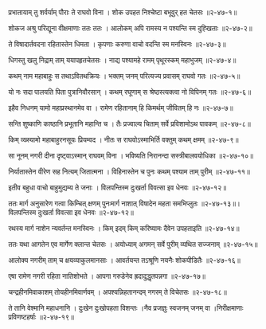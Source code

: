 प्रभातायाम् तु शर्वर्याम् पौराः ते राघवो विना ।
शोक उपहत निश्चेष्टा बभूवुर् हत चेतसः ॥२-४७-१॥

शोकज अश्रु परिद्यूना वीक्षमाणाः ततः ततः ।
आलोकम् अपि रामस्य न पश्यन्ति स्म दुह्खिताः ॥२-४७-२॥

ते विषादार्तवदना रहितास्तेन धिमता ।
कृपणाः करुणा वाचो वदन्ति स्म मनस्विनः ॥२-४७-३॥

धिगस्तु खलु निद्राम् ताम् ययापहृतचेतसः ।
नाद्य पश्यामहे रामम् पृथूरस्कम् महाभुजम् ॥२-४७-४॥

कथम् नाम महाबाहुः स तथाऽवितथक्रियः ।
भक्तम् जनम् परित्यज्य प्रवासम् राघवो गतः ॥२-४७-५॥

यो नः सदा पालयति पिता पुत्रानिवौरसान् ।
कथम् रघूणाम् स श्रेष्ठस्त्यक्त्वा नो विपिनम् गतः ॥२-४७-६॥

इहैव निधनम् यामो महाप्रस्थानमेव वा ।
रामेण रहितानाम् हि किमर्थम् जीवितम् हि नः ॥२-४७-७॥

सन्ति शुष्काणि काष्ठानि प्रभूतानि महान्ति च ।
तैः प्रज्वाल्य चिताम् सर्वे प्रविशामोऽथ पावकम् ॥२-४७-८॥

किम् व्ख्स्यामो महाबाहुरनसूयः प्रियम्वद ।
नीतः स राघवोऽस्माभिर्ति वक्तुम् कथम् क्षमम् ॥२-४७-९॥

सा नूनम् नगरी दीना दृष्ट्वाऽस्मान् राघवम् विना ।
भविष्यति निरानन्दा सस्त्रीबालवयोधिका ॥२-४७-१०॥

निर्यातास्तेन वीरेण सह नित्यम् जितात्मना ।
विहिनास्तेन च पुनः कथम् पश्याम ताम् पुरीम् ॥२-४७-११॥

इतीव बहुधा वाचो बाहुमुद्यम्य ते जनाः ।
विलपन्तिस्म दुःखर्ता विवत्सा इव धेनवः ॥२-४७-१२॥

ततः मार्ग अनुसारेण गत्वा किम्चित् क्षणम् पुनःमार्ग नाशात् विषादेन महता समभिप्लुतः ॥२-४७-१३॥।
विलपन्तिस्म दुःखर्ता विवत्सा इव धेनवः ॥२-४७-१२॥

रथस्य मार्ग नाशेन न्यवर्तन्त मनस्विनः ।
किम् इदम् किम् करिष्यामः दैवेन उपहताइति ॥२-४७-१४॥

ततः यथा आगतेन एव मार्गेण क्लान्त चेतसः ।
अयोध्याम् अगमन् सर्वे पुरीम् व्यथित सज्जनाम् ॥२-४७-१५॥

आलोक्य नगरीम् ताम् च क्षयव्याकुलमानसाः ।
आवर्तयन्त तऽश्रूणि नयनैः शोकपीडितैः ॥२-४७-१६॥

एषा रामेण नगरी रहिता नातिशोभते ।
आपगा गरुडेनेव ह्रदादुद्धृतपन्नगा ॥२-४७-१७॥

चन्द्रहीनमिवाकाशम् तोयहीनमिवार्णवम् ।
अपश्यन्निहतानन्दम् नगरम् ते विचेतसः ॥२-४७-१८॥

ते तानि वेश्मानि महाधनानि ।
दुःखेन दुःखोपहता विशन्तः ।नैव प्रजज्ञुः स्वजनम् जनम् वा ।निरीक्षमाणाः प्रविणष्टहर्षाः ॥२-४७-१९॥

